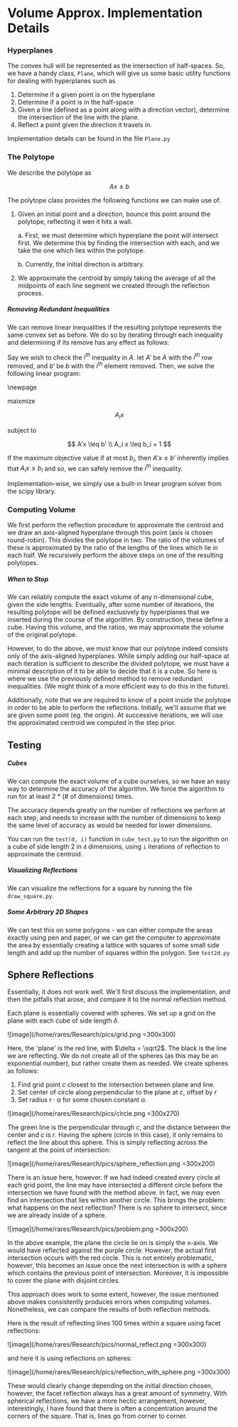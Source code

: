
# Volume Approx. Implementation Details

### Hyperplanes

The convex hull will be represented as the intersection of half-spaces.
So, we have a handy class, `Plane`, which will give us some basic utility
functions for dealing with hyperplanes such as

1. Determine if a given point is on the hyperplane
2. Determine if a point is in the half-space
3. Given a line (defined as a point along with a direction vector),
   determine the intersection of the line with the plane.
4. Reflect a point given the direction it travels in.

Implementation details can be found in the file `Plane.py`


### The Polytope

We describe the polytope as

$$Ax \leq b$$

The polytope class provides the following functions we can make use of.

1. Given an initial point and a direction, bounce this point around the
   polytope, reflecting it wen it hits a wall.

   a. First, we must determine which hyperplane the point will intersect first.
      We determine this by finding the intersection with each,
      and we take the one which lies within the polytope.

   b. Currently, the initial direction is arbitrary.
2. We approximate the centroid by simply taking the average of all the
   midpoints of each line segment we created through the reflection process.

##### Removing Redundant Inequalities

We can remove linear inequalities if the resulting polytope represents
the same convex set as before. We do so by iterating through each inequality
and determining if its remove has any effect as follows:

Say we wish to check the $i^{th}$ inequality in $A$. let $A'$ be $A$ with
the $i^{th}$ row removed, and $b'$ be $b$ with the $i^{th}$ element removed.
Then, we solve the following linear program:

\newpage

maixmize

$$A_i x$$

subject to

$$ A'x \leq b' \\  A_i x \leq b_i + 1 $$

If the maximum objective value if at most $b_i$, then $A'x \leq b'$ inherently
implies that $A_i x \leq b_i$ and so, we can safely remove the $i^{th}$
inequality.

Implementation-wise, we simply use a built-in linear program solver from the
scipy library.

### Computing Volume

We first perform the reflection procedure to approximate the centroid and we
draw an axis-aligned hyperplane through this point (axis is chosen round-robin).
This divides the polytope in two. The ratio of the volumes of these is
approximated by the ratio of the lengths of the lines which lie in each half.
We recursively perform the above steps on one of the resulting polytopes.

##### When to Stop

We can reliably compute the exact volume of any n-dimensional cube, given the
side lengths. Eventually, after some number of iterations, the resulting
polytope will be defined exclusively by hyperplanes that we inserted
during the course of the algorithm. By construction, these define a cube. Having
this volume, and the ratios, we may approximate the volume of the original
polytope.

However, to do the above, we must know that our polytope indeed consists only
of the axis-aligned hyperplanes. While simply adding our half-space at each
iteration is sufficient to describe the divided polytope, we must have a
minimal description of it to be able to decide that it is a cube. So here is
where we use the previously defined method to remove redundant inequalities. (We
might think of a more efficient way to do this in the future).

Additionally, note that we are required to know of a point inside the polytope
in order to be able to perform the reflections. Initially, we'll assume that
we are given some point (eg. the origin). At successive iterations, we will
use the approximated centroid we computed in the step prior.

## Testing

##### Cubes

We can compute the exact volume of a cube ourselves, so we have an easy way
to determine the accuracy of the algorithm. We force the algorithm to run for
at least 2 * (# of dimensions) times.

The accuracy depends greatly on the number of reflections we perform at each
step, and needs to increase with the number of dimensions to keep the same level
of accuracy as would be needed for lower dimensions.

You can run the `test(d, i)` function in `cube_test.py` to run
the algorithm on a cube of side length 2 in `d` dimensions, using `i` iterations
of reflection to approximate the centroid.

##### Visualizing Reflections

We can visualize the reflections for a square by running the file
`draw_square.py`.

##### Some Arbitrary 2D Shapes

We can test this on some polygons - we can either compute the areas exactly using pen and paper, or we can get the computer to approximate the area by essentially creating a lattice with squares of some small side length and add up the number of squares within the polygon. See `test2d.py`

## Sphere Reflections

Essentially, it does not work well. We'll first discuss the implementation, and then the pitfalls that arose, and compare it to the normal reflection method.

Each plane is essentially covered with spheres. We set up a grid on the plane with each cube of side length $\delta$.

![image](/home/rares/Research/pics/grid.png =300x300)

Here, the 'plane' is the red line, with $\delta = \sqrt2$. The black is the line we are reflecting. We do not create all of the spheres (as this may be an exponential number), but rather create them as needed. We create spheres as follows:

  1. Find grid point $c$ closest to the intersection between plane and line.
  2. Set center of circle along perpendicular to the plane at $c$, offset by $r$
  3. Set radius $r \cdot \alpha$ for some chosen constant $\alpha$.

![image](/home/rares/Research/pics/circle.png =300x270)

The green line is the perpendicular through $c$, and the distance between the center and $c$ is $r$. Having the sphere (circle in this case), it only remains to reflect the line about this sphere. This is simply reflecting across the tangent at the point of intersection:

![image](/home/rares/Research/pics/sphere_reflection.png =300x200)

There is an issue here, however. If we had indeed created every circle at each grid point, the line may have intersected a different circle before the intersection we have found with the method above. In fact, we may even find an intersection that lies within another circle. This brings the problem: what happens on the next reflection? There is no sphere to intersect, since we are already inside of a sphere.

![image](/home/rares/Research/pics/problem.png =300x200)

In the above example, the plane the circle lie on is simply the x-axis. We would have reflected against the purple circle. However, the actual first intersection occurs with the red circle. This is not entirely problematic, however, this becomes an issue once the next intersection is with a sphere which contains the previous point of intersection. Moreover, it is impossible to cover the plane with disjoint circles.

This approach does work to some extent, however, the issue mentioned above makes consistently produces errors when computing volumes. Nonetheless, we can compare the results of both reflection methods.

Here is the result of reflecting lines 100 times within a square using facet reflections:

![image](/home/rares/Research/pics/normal_reflect.png =300x300)

and here it is using reflections on spheres:

![image](/home/rares/Research/pics/reflection_with_sphere.png =300x300)

These would clearly change depending on the initial direction chosen, however, the facet reflection always has a great amount of symmetry. With spherical reflections, we have a more hectic arrangement, however, interestingly, I have found that there is often a concentration around the corners of the square. That is, lines go from corner to corner.
